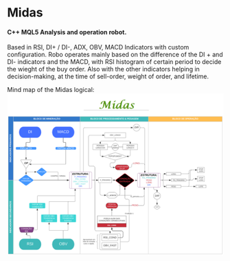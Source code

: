 # Midas
#### C++ MQL5 Analysis and operation robot.
Based in RSI, DI+ / DI-, ADX, OBV, MACD Indicators with custom configuration.
Robo operates mainly based on the difference of the DI + and DI- indicators and the MACD, with RSI histogram of certain period to decide the wieght of the buy order. Also with the other indicators helping in decision-making, at the time of sell-order, weight of order, and lifetime.

Mind map of the Midas logical:
![alt text](https://raw.githubusercontent.com/le0nard01/Midas/main/midas.png)